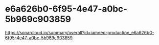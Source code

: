 # e6a626b0-6f95-4e47-a0bc-5b969c903859
https://sonarcloud.io/summary/overall?id=iamneo-production_e6a626b0-6f95-4e47-a0bc-5b969c903859
